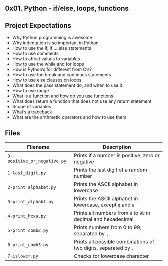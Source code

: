## 0x01. Python - if/else, loops, functions

## Project Expectations

- Why Python programming is awesome <br />
- Why indentation is so important in Python <br />
- How to use the if, if ... else statements <br />
- How to use comments <br />
- How to affect values to variables <br />
- How to use the while and for loops <br />
- How is Python’s for different from C‘s? <br />
- How to use the break and continues statements <br />
- How to use else clauses on loops <br />
- What does the pass statement do, and when to use it <br />
- How to use range <br />
- What is a function and how do you use functions <br />
- What does return a function that does not use any return statement <br />
- Scope of variables <br />
- What’s a traceback <br />
- What are the arithmetic operators and how to use them <br />

## Files
| Filename | Description |
| -------- | ----------- |
| `0-positive_or_negative.py` | Prints if a number is positive, zero or negative |
| `1-last_digit.py` | Prints the last digit of a random number |
| `2-print_alphabet.py` | Prints the ASCII alphabet in lowercase |
| `3-print_alphabt.py` | Prints the ASCII alphabet in lowercase, except `q` and `e` |
| `4-print_hexa.py` | Prints all numbers from `0` to `98` in decimal and hexadecimal |
| `5-print_comb2.py` | Prints numbers from 0 to 99, separated by `, ` |
| `6-print_comb3.py` | Prints all possible combinations of two digits, separated by `, ` |
| `7-islower.py` | Checks for lowercase character |
